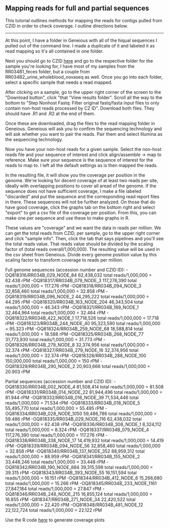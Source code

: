 Mapping reads for full and partial sequences
---

This tutorial outlines methods for mapping the reads for contigs pulled from CZID in order to check coverage. I outline directions below.

---

At this point, I have a folder in Geneious with all of the hiqual sequences I pulled out of the command line. I made a duplicate of it and labeled it as read mapping so it's all contained in one folder.  

Next you should go to CZID [here]() and go to the respective folder for the sample you're looking for, I have most of my samples from the RR034B1_feces folder, but a couple from RR034B2_urine_wholeblood_novaseq as well. Once you go into each folder, select a specific sample that needs a read mapped. 

After clicking on a sample, go to the upper right corner of the screen to the "Download button", click "that "View results folder". Scroll all the way to the bottom to "Step Nonhost Fastq: Filter original fastq/fasta input files to only contain non-host reads processed by CZ ID". Download both files. They should have .R1 and .R2 at the end of them. 

Once these are downloaded, drag the files to the read mapping folder in Geneious. Geneious will ask you to confirm the sequencing technology and will ask whether you want to pair the reads. Pair them and select Illumina as the sequencing technology. 

Now you have your non-host reads for a given sample. Select the non-host reads file and your sequence of interest and click align/assemble -> map to reference. Make sure your sequence is the sequence of interest for the reads to map to. I left all the default settings as is then mapped the reads. 


In the resulting file, it will show you the coverage per position in the genome. We're looking for decent coverage of at least two reads per site, ideally with overlapping positions to cover all aread of the genome. If the sequence does not have sufficient coverage, I make a file labeled "discarded" and put the sequence and the corresponding read report files in there. These sequences will not be further analyzed. On those that do have good coverage, click the graphs tab on the bottom right and select "export" to get a csv file of the coverage per position. From this, you can make one per sequence and use these to make graphs in R. 


These values are "coverage" and we want the data in reads per million. We can get the total reads from CZID, per sample, go to the upper right corner and click "sample info". Then, click the tab that says pipelines and you'll see the total reads value. That reads value should be divided by the scaling factor of (total reads overall/1,000,000). The resulting value will be used in the csv sheet from Geneious. Divide every genome position value by this scaling factor to transform coverage to reads per million. 


Full genome sequences (accession number and CZID ID): 
-OQ818316/RR034B_029_NODE_84     62,438,032 total reads/1,000,000 = 62.438 rPM
-OQ818317/RR034B_079_NODE_3      117,276,390 total reads/1,000,000 = 117.276 rPM
-OQ818318/RR034B_094_NODE_3      32,858,460 total reads/1,000,000 = 32.858 rPM
-OQ818319/RR034B_096_NODE_2      44,295,222 total reads/1,000,000 = 44.295 rPM
-OQ818320/RR034B_163_NODE_204    46,343,504 total reads/1,000,000 = 46.343 rPM
-OQ818321/RR034B_189_NODE_1      32,464,964 total reads/1,000,000 = 32.464 rPM
-OQ818322/RR034B_422_NODE_1      17,718,526 total reads/1,000,000 = 17.718 rPM
-OQ818323/RR034B_244_NODE_40     95,323,590 total reads/1,000,000 = 95.323 rPM
-OQ818324/RR034B_259_NODE_68     18,588,814 total reads/1,000,000 = 18.588 rPM
-OQ818325/RR034B_268_NODE_77     31,773,930 total reads/1,000,000 = 31.773 rPM
-OQ818326/RR034B_279_NODE_8      32,374,956 total reads/1,000,000 = 32.374 rPM
-OQ818327/RR034B_279_NODE_16     32,374,956 total reads/1,000,000 = 32.374 rPM
-OQ818328/RR034B_288_NODE_100    150,000,000 total reads/1,000,000 = 150 rPM
-OQ818329/RR034B_290_NODE_2      20,903,666 total reads/1,000,000 = 20.903 rPM

Partial sequences (accession number and CZID ID): 
-OQ818330/RR034B_002_NODE_4      81,508,414 total reads/1,000,000 = 81.508 rPM
-OQ818331/RR034B_014_NODE_22     81,944,496 total reads/1,000,000 = 81.944 rPM
-OQ818332/RR034B_016_NODE_39     71,534,446 total reads/1,000,000 = 71.534 rPM
-OQ818333/RR034B_018_NODE_5      55,495,770 total reads/1,000,000 = 55.495 rPM
-OQ818334/RR034B_028_NODE_1050   59,486,786 total reads/1,000,000 = 59.486 rPM
-OQ818335/RR034B_029_NODE_116    62,438,032 total reads/1,000,000 = 62.438 rPM
-OQ818336/RR034B_308_NODE_1      8,324,112 total reads/1,000,000 = 8.324 rPM
-OQ818337/RR034B_079_NODE_4      117,276,390 total reads/1,000,000 = 117.276 rPM
-OQ818338/RR034B_338_NODE_17     14,419,932 total reads/1,000,000 = 14.419 rPM
-OQ818339/RR034B_094_NODE_56     32,858,460 total reads/1,000,000 = 32.858 rPM
-OQ818340/RR034B_137_NODE_352    88,959,312 total reads/1,000,000 = 88.959 rPM
-OQ818341/RR034B_155_NODE_2      33,448,246 total reads/1,000,000 = 33.448 rPM
-OQ818342/RR034B_190_NODE_884    39,315,598 total reads/1,000,000 = 39.315 rPM
-OQ818343/RR034B_393_NODE_55     16,151,594 total reads/1,000,000 = 16.151 rPM
-OQ818344/RR034B_412_NODE_6      15,266,680 total reads/1,000,000 = 15.266 rPM
-OQ818345/RR034B_233_NODE_1161   27,847,184 total reads/1,000,000 = 27.847 rPM
-OQ818346/RR034B_248_NODE_215    16,855,124 total reads/1,000,000 = 16.855 rPM
-Q818347/RR034B_271_NODE_34      22,420,522 total reads/1,000,000 = 22.420 rPM
-OQ818348/RR034B_481_NODE_12     22,122,724 total reads/1,000,000 = 22.122 rPM

Use the R code [here]() to generate coverage plots
